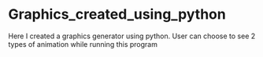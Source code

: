 # Graphics_created_using_python
Here I created a graphics generator using python. User can choose to see 2 types of animation while running this program

